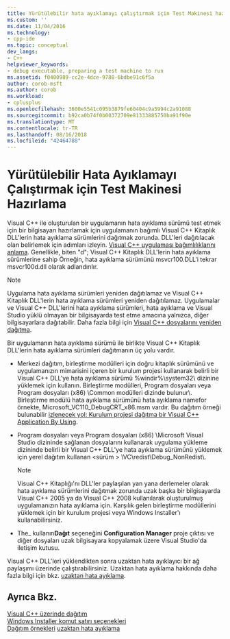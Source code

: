 ```yaml
---
title: Yürütülebilir hata ayıklamayı çalıştırmak için Test Makinesi hazırlama | Microsoft Docs
ms.custom: ''
ms.date: 11/04/2016
ms.technology:
- cpp-ide
ms.topic: conceptual
dev_langs:
- C++
helpviewer_keywords:
- debug executable, preparing a test machine to run
ms.assetid: f0400989-cc2e-4dce-9788-6bdbe91c6f5a
author: corob-msft
ms.author: corob
ms.workload:
- cplusplus
ms.openlocfilehash: 3600e5541c095b3879fe60404c9a5994c2a91088
ms.sourcegitcommit: b92ca0b74f0b00372709e81333885750ba91f90e
ms.translationtype: MT
ms.contentlocale: tr-TR
ms.lasthandoff: 08/16/2018
ms.locfileid: "42464788"
---
```

# <a name="preparing-a-test-machine-to-run-a-debug-executable"></a>Yürütülebilir Hata Ayıklamayı Çalıştırmak için Test Makinesi Hazırlama
Visual C++ ile oluşturulan bir uygulamanın hata ayıklama sürümü test etmek için bir bilgisayarı hazırlamak için uygulamanın bağımlı Visual C++ Kitaplık DLL'lerin hata ayıklama sürümlerini dağıtmak zorunda. DLL'leri dağıtılacak olan belirlemek için adımları izleyin. [Visual C++ uygulaması bağımlılıklarını anlama](../ide/understanding-the-dependencies-of-a-visual-cpp-application.md). Genellikle, biten "d"; Visual C++ Kitaplık DLL'lerin hata ayıklama sürümlerine sahip Örneğin, hata ayıklama sürümünü msvcr100.DLL'i tekrar msvcr100d.dll olarak adlandırılır.  
  
> [!NOTE]
>  Uygulama hata ayıklama sürümleri yeniden dağıtılamaz ve Visual C++ Kitaplık DLL'lerin hata ayıklama sürümleri yeniden dağıtılamaz. Uygulamalar ve Visual C++ DLL'lerini hata ayıklama sürümleri, hata ayıklama ve Visual Studio yüklü olmayan bir bilgisayarda test etme amacına yalnızca, diğer bilgisayarlara dağıtabilir. Daha fazla bilgi için [Visual C++ dosyalarını yeniden dağıtma](../ide/redistributing-visual-cpp-files.md).  
  
 Bir uygulamanın hata ayıklama sürümü ile birlikte Visual C++ Kitaplık DLL'lerin hata ayıklama sürümleri dağıtmanın üç yolu vardır.  
  
-   Merkezi dağıtım, birleştirme modülleri için doğru kitaplık sürümünü ve uygulamanızın mimarisini içeren bir kurulum projesi kullanarak belirli bir Visual C++ DLL'ye hata ayıklama sürümü %windir%\system32\ dizinine yüklemek için kullanın. Birleştirme modülleri, Program dosyaları veya Program dosyaları (x86) \Common modülleri dizinde bulunur\\. Birleştirme modülü hata ayıklama sürümünü hata ayıklama namefor örnekte, Microsoft_VC110_DebugCRT_x86.msm vardır. Bu dağıtım örneği bulunabilir [izlenecek yol: Kurulum projesi dağıtma bir Visual C++ Application By Using](../ide/walkthrough-deploying-a-visual-cpp-application-by-using-a-setup-project.md).  
  
-   Program dosyaları veya Program dosyaları (x86) \Microsoft Visual Studio dizininde sağlanan dosyalarını kullanarak uygulama yükleme dizininde belirli bir Visual C++ DLL'ye hata ayıklama sürümünü yüklemek için yerel dağıtım kullanan \<sürüm > \VC\redist\Debug_NonRedist\\.  
  
    > [!NOTE]
    >  Visual C++ Kitaplığı'nı DLL'ler paylaşılan yan yana derlemeler olarak hata ayıklama sürümlerini dağıtmak zorunda uzak başka bir bilgisayarda Visual C++ 2005 ya da Visual C++ 2008 kullanılarak oluşturulmuş uygulamanızın hata ayıklama için. Karşılık gelen birleştirme modüllerini yüklemek için bir kurulum projesi veya Windows Installer'ı kullanabilirsiniz.  
  
-   The_ kullanın**Dağıt** seçeneğini **Configuration Manager** proje çıktısı ve diğer dosyaları uzak bilgisayara kopyalamak üzere Visual Studio'da iletişim kutusu. 
  
 Visual C++ DLL'leri yüklendikten sonra uzaktan hata ayıklayıcı bir ağ paylaşımı üzerinde çalıştırabilirsiniz. Uzaktan hata ayıklama hakkında daha fazla bilgi için bkz. [uzaktan hata ayıklama](/visualstudio/debugger/remote-debugging.md).  
  
## <a name="see-also"></a>Ayrıca Bkz.  
 
 [Visual C++ üzerinde dağıtım](../ide/deployment-in-visual-cpp.md)   
 [Windows Installer komut satırı seçenekleri](/windows/desktop/Msi/command-line-options)   
 [Dağıtım örnekleri](../ide/deployment-examples.md) [uzaktan hata ayıklama](/visualstudio/debugger/remote-debugging.md)